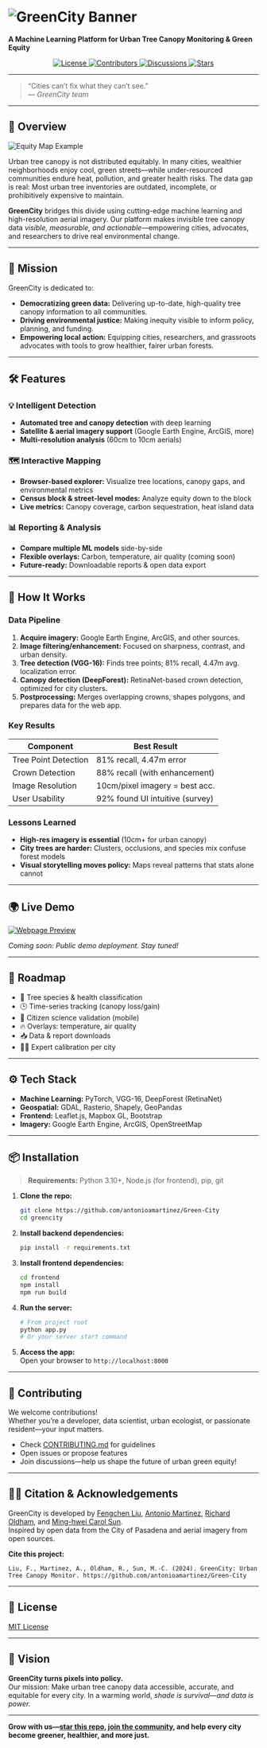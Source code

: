 # ![GreenCity Banner](https://github.com/user-attachments/assets/00728c5a-488f-46a6-98c2-6c11044e4baf)

**A Machine Learning Platform for Urban Tree Canopy Monitoring & Green Equity**

<p align="center">
  <a href="LICENSE">
    <img src="https://img.shields.io/badge/license-MIT-brightgreen.svg?style=flat-square" alt="License">
  </a>
  <a href="https://github.com/antonioamartinez/Green-City/graphs/contributors">
    <img src="https://img.shields.io/github/contributors/antonioamartinez/Green-City?style=flat-square&color=blueviolet" alt="Contributors">
  </a>
  <a href="https://github.com/antonioamartinez/Green-City/discussions">
  <img src="https://img.shields.io/badge/chat-on%20discussions-ff69b4?style=flat-square" alt="Discussions">
</a>
<a href="https://github.com/antonioamartinez/Green-City/stargazers">
  <img src="https://img.shields.io/github/stars/antonioamartinez/Green-City?style=flat-square&color=yellow" alt="Stars">
</a>
</p>

---

> “Cities can’t fix what they can’t see.”  
> — *GreenCity team*

---

## 🚀 Overview

![Equity Map Example](https://github.com/user-attachments/assets/e59be6cb-7cda-467e-8ad0-42f4568558f7)

Urban tree canopy is not distributed equitably. In many cities, wealthier neighborhoods enjoy cool, green streets—while under-resourced communities endure heat, pollution, and greater health risks. The data gap is real: Most urban tree inventories are outdated, incomplete, or prohibitively expensive to maintain.

**GreenCity** bridges this divide using cutting-edge machine learning and high-resolution aerial imagery. Our platform makes invisible tree canopy data *visible, measurable, and actionable*—empowering cities, advocates, and researchers to drive real environmental change.

---

## 🌱 Mission

GreenCity is dedicated to:

- **Democratizing green data:** Delivering up-to-date, high-quality tree canopy information to all communities.
- **Driving environmental justice:** Making inequity visible to inform policy, planning, and funding.
- **Empowering local action:** Equipping cities, researchers, and grassroots advocates with tools to grow healthier, fairer urban forests.

---

## 🛠️ Features

### 💡 Intelligent Detection

- **Automated tree and canopy detection** with deep learning
- **Satellite & aerial imagery support** (Google Earth Engine, ArcGIS, more)
- **Multi-resolution analysis** (60cm to 10cm aerials)

### 🗺️ Interactive Mapping

- **Browser-based explorer:** Visualize tree locations, canopy gaps, and environmental metrics
- **Census block & street-level modes:** Analyze equity down to the block
- **Live metrics:** Canopy coverage, carbon sequestration, heat island data

### 📊 Reporting & Analysis

- **Compare multiple ML models** side-by-side
- **Flexible overlays:** Carbon, temperature, air quality (coming soon)
- **Future-ready:** Downloadable reports & open data export

---

## 🔬 How It Works

### Data Pipeline

1. **Acquire imagery:** Google Earth Engine, ArcGIS, and other sources.
2. **Image filtering/enhancement:** Focused on sharpness, contrast, and urban density.
3. **Tree detection (VGG-16):** Finds tree points; 81% recall, 4.47m avg. localization error.
4. **Canopy detection (DeepForest):** RetinaNet-based crown detection, optimized for city clusters.
5. **Postprocessing:** Merges overlapping crowns, shapes polygons, and prepares data for the web app.

### Key Results

| Component             | Best Result                     |
|-----------------------|---------------------------------|
| Tree Point Detection  | 81% recall, 4.47m error         |
| Crown Detection       | 88% recall (with enhancement)   |
| Image Resolution      | 10cm/pixel imagery = best acc.  |
| User Usability        | 92% found UI intuitive (survey) |

### Lessons Learned

- **High-res imagery is essential** (10cm+ for urban canopy)
- **City trees are harder:** Clusters, occlusions, and species mix confuse forest models
- **Visual storytelling moves policy:** Maps reveal patterns that stats alone cannot

---

## 🌍 Live Demo

[![Webpage Preview](https://i.postimg.cc/jdMk7w4G/Teaser-Preview.png)](https://postimg.cc/nCQk8L5k)

*Coming soon: Public demo deployment. Stay tuned!*

---

## 🔮 Roadmap

- 🌲 Tree species & health classification
- 🕒 Time-series tracking (canopy loss/gain)
- 📱 Citizen science validation (mobile)
- 🔥 Overlays: temperature, air quality
- 📥 Data & report downloads
- 🧑‍🔬 Expert calibration per city

---

## ⚙️ Tech Stack

- **Machine Learning:** PyTorch, VGG-16, DeepForest (RetinaNet)
- **Geospatial:** GDAL, Rasterio, Shapely, GeoPandas
- **Frontend:** Leaflet.js, Mapbox GL, Bootstrap
- **Imagery:** Google Earth Engine, ArcGIS, OpenStreetMap

---

## 📦 Installation

> **Requirements:** Python 3.10+, Node.js (for frontend), pip, git

1. **Clone the repo:**
   ```bash
   git clone https://github.com/antonioamartinez/Green-City
   cd greencity
   ```

2. **Install backend dependencies:**
   ```bash
   pip install -r requirements.txt
   ```

3. **Install frontend dependencies:**
   ```bash
   cd frontend
   npm install
   npm run build
   ```

4. **Run the server:**
   ```bash
   # From project root
   python app.py
   # Or your server start command
   ```

5. **Access the app:**  
   Open your browser to `http://localhost:8000`

---

## 🤝 Contributing

We welcome contributions!  
Whether you’re a developer, data scientist, urban ecologist, or passionate resident—your input matters.

- Check [CONTRIBUTING.md](CONTRIBUTING.md) for guidelines
- Open issues or propose features
- Join discussions—help us shape the future of urban green equity!

---

## 👩‍🔬 Citation & Acknowledgements

GreenCity is developed by [Fengchen Liu](#), [Antonio Martinez](#), [Richard Oldham](#), and [Ming-hwei Carol Sun](#).  
Inspired by open data from the City of Pasadena and aerial imagery from open sources.

**Cite this project:**
```
Liu, F., Martinez, A., Oldham, R., Sun, M.-C. (2024). GreenCity: Urban Tree Canopy Monitor. https://github.com/antonioamartinez/Green-City
```

---

## 📄 License

[MIT License](LICENSE)

---

## 🌟 Vision

**GreenCity turns pixels into policy.**  
Our mission: Make urban tree canopy data accessible, accurate, and equitable for every city. In a warming world, *shade is survival—and data is power.*

---

**Grow with us—[star this repo](../../stargazers), [join the community](../../discussions), and help every city become greener, healthier, and more just.**
